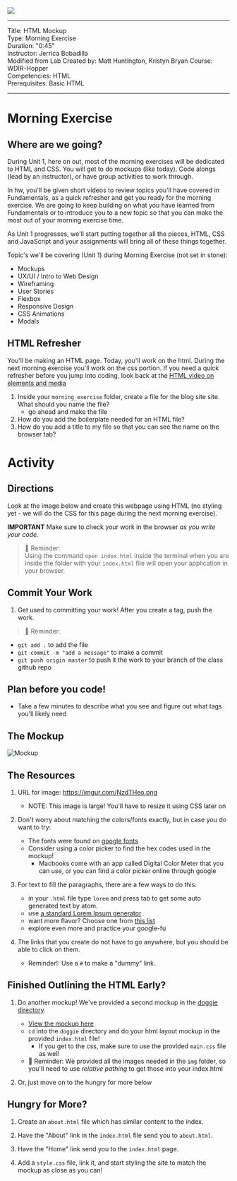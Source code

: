 ![](/ga_cog.png)

---
Title: HTML Mockup <br>
Type: Morning Exercise<br>
Duration: "0:45"<br>
Instructor: Jerrica Bobadilla<br>
Modified from Lab Created by: Matt Huntington, Kristyn Bryan
    Course: WDIR-Hopper<br>
Competencies: HTML <br>
Prerequisites: Basic HTML <br>

---
# Morning Exercise

## Where are we going?
During Unit 1, here on out, most of the morning exercises will be dedicated to HTML and CSS. You will get to do mockups (like today).  Code alongs (lead by an instructor), or have group activities to work through.

In hw, you'll be given short videos to review topics you'll have covered in Fundamentals, as a quick refresher and get you ready for the morning exercise. We are going to keep building on what you have learned from Fundamentals or to introduce you to a new topic so that you can make the most out of your morning exercise time.

As Unit 1 progresses, we'll start putting together all the pieces, HTML, CSS and JavaScript and your assignments will bring all of these things together.

Topic's we'll be covering (Unit 1) during Morning Exercise (not set in stone):
- Mockups
- UX/UI / Intro to Web Design
- Wireframing
- User Stories
- Flexbox
- Responsive Design
- CSS Animations
- Modals




## HTML Refresher

You'll be making an HTML page. Today, you'll work on the html. During the next morning exercise you'll work on the css portion. If you need a quick  refresher before you jump into coding, look back at the [HTML video on elements and media](https://www.youtube.com/watch?v=KhbnrDhWDdE&index=2&list=PLdnONIhPScST0Vy4LrIZiYKpFNoxgyH7J)

1) Inside your `morning_exercise` folder, create a file for the blog site site. What should you name the file?
    - go ahead and make the file
2) How do you add the boilerplate needed for an HTML file?
3) How do you add a title to my file so that you can see the name on the browser tab?


# Activity

## Directions
Look at the image below and create this webpage using HTML (no styling yet - we will do the CSS for this page during the next morning exercise).

**IMPORTANT** Make sure to check your work in the browser *as you write your code*.

>:elephant: Reminder:<br>
Using the command `open index.html` inside the terminal when you are inside the folder with your `index.html` file will open your application in your browser.

## Commit Your Work

1. Get used to committing your work! After you create a tag, push the work.

>:elephant: Reminder:<br>
  - `git add .` to add the file
  - `git commit -m "add a message"` to make a commit
  - `git push origin master` to push it the work to your branch of the class github repo

## Plan before you code!
- Take a few minutes to describe what you see and figure out what tags you'll likely need

## The Mockup
![Mockup](https://imgur.com/o06G8j2.png)

## The Resources
1. URL for image: https://imgur.com/NzdTHeo.png
    - NOTE: This image is large! You'll have to resize it using CSS later on
 
1. Don't worry about matching the colors/fonts exactly, but in case you do want to try: 
     - The fonts were found on [google fonts](https://fonts.google.com/)
     - Consider using a color picker to find the hex codes used in the mockup!
        - Macbooks come with an app called Digital Color Meter that you can use, or you can find a color picker online through google

1. For text to fill the paragraphs, there are a few ways to do this:
     - in your `.html` file type `lorem` and press tab to get some auto generated text by atom.
     - use [a standard Lorem Ipsum generator](http://www.lipsum.com/)
     - want more flavor? Choose one from [this list](http://meettheipsums.com/)
     - explore even more and practice your google-fu

1. The links that you create do not have to go anywhere, but you should be able to click on them.
    - Reminder!: Use a `#` to make a "dummy" link.
    
## Finished Outlining the HTML Early? 

1. Do another mockup! We've provided a second mockup in the [doggie directory](doggie).
    - [View the mockup here](doggie/readme.md)
    - `cd` into the `doggie` directory and do your html layout mockup in the provided `index.html` file!
       - If you get to the css, make sure to use the provided `main.css` file as well
    - :elephant: Reminder: We provided all the images needed in the `img` folder, so you'll need to use _relative pathing_ to get those into your index.html

1. Or, just move on to the hungry for more below

## Hungry for More?

1. Create an `about.html` file which has similar content to the index.  

2. Have the "About" link in the `index.html` file send you to `about.html`.

3. Have the "Home" link send you to the `index.html` page.

4. Add a `style.css` file, link it, and start styling the site to match the mockup as close as you can!
